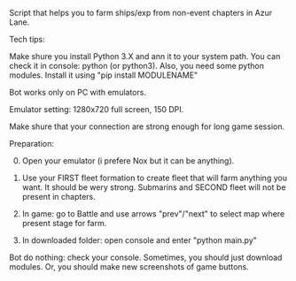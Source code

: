 Script that helps you to farm ships/exp from non-event chapters in Azur Lane.

Tech tips:

Make shure you install Python 3.X and ann it to your system path. You can check it in console: python (or python3).
Also, you need some python modules. Install it using "pip install MODULENAME"

Bot works only on PC with emulators.

Emulator setting: 1280x720 full screen, 150 DPI.

Make shure that your connection are strong enough for long game session.

Preparation:

0. Open your emulator (i prefere Nox but it can be anything).

1. Use your FIRST fleet formation to create fleet that will farm anything you want. It should be wery strong. Submarins and SECOND fleet will not be present in chapters.

2. In game: go to Battle and use arrows "prev"/"next" to select map where present stage for farm.

3. In downloaded folder: open console and enter "python main.py"


Bot do nothing: check your console. Sometimes, you should just download modules. Or, you should make new screenshots of game buttons.
